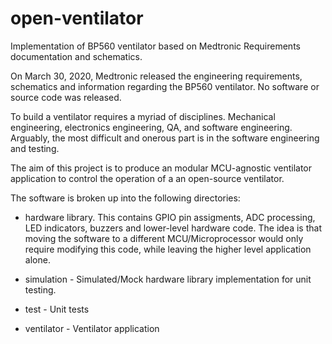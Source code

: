 # open-ventilator
Implementation of BP560 ventilator based on Medtronic Requirements documentation and
schematics.

On March 30, 2020, Medtronic released the engineering requirements, schematics and 
information regarding the BP560 ventilator.  No software or source code was released.

To build a ventilator requires a myriad of disciplines.  Mechanical engineering, 
electronics engineering, QA, and software engineering.  Arguably, the most difficult
and onerous part is in the software engineering and testing.

The aim of this project is to produce an modular MCU-agnostic ventilator application
to control the operation of a an open-source ventilator.

The software is broken up into the following directories:

- hardware library.  This contains GPIO pin assigments, ADC processing, LED indicators,
buzzers and lower-level hardware code.  The idea is that moving the software to a 
different MCU/Microprocessor would only require modifying this code, while leaving
the higher level application alone.

- simulation - Simulated/Mock hardware library implementation for unit testing.

- test - Unit tests

- ventilator - Ventilator application

